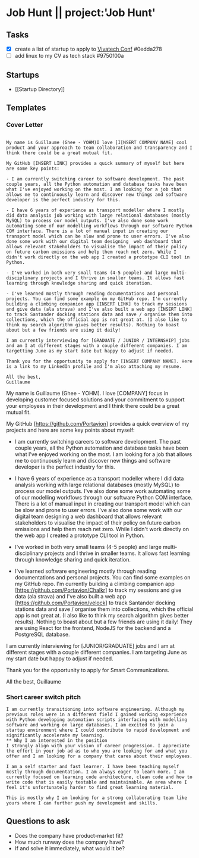 # Job Hunt  || project:'Job Hunt'

## Tasks

  * [X] create a list of startup to apply to [Vivatech Conf](https://vivatechnology.com/startups-at-vivatech)  #0edda278
  * [ ] add linux to my CV as tech stack  #9750f00a

## Startups

  * [[Startup Directory]]
## Templates
### Cover Letter

```Hi there, Guillaume here,

My name is Guillaume (Ghee - YOHM)I love [I[NSERT COMPANY NAME] cool product and your approach to team collaboration and transparency and I think there could be a great mutual fit.

My GitHub [INSERT LINK] provides a quick summary of myself but here are some key points:

- I am currently switching career to software development. The past couple years, all the Python automation and database tasks have been what I've enjoyed working on the most. I am looking for a job that allows me to continuously learn and discover new things and software developer is the perfect industry for this.

- I have 6 years of experience as transport modeller where I mostly did data analysis job working with large relational databases (mostly MySQL) to process our model outputs. I've also done some work automating some of our modelling workflows through our software Python COM interface. There is a lot of manual input in creating our transport model which can be slow and prone to user errors. I've also done some work with our digital team designing  web dashboard that allows relevant stakeholders to visualise the impact of their policy on future carbon emissions and help them reach net zero. While I didn't work directly on the web app I created a prototype CLI tool in Python.

- I've worked in both very small teams (4-5 people) and large multi-disciplinary projects and I thrive in smaller teams. It allows fast learning through knowledge sharing and quick iteration.

- I've learned mostly through reading documentations and personal projects. You can find some example on my GitHub repo. I'm currently building a climbing companion app [INSERT LINK] to track my sessions and give data (ala strava) and I've also built a web app [INSERT LINK]  to track Santander docking stations data and save / organise them into collections, which the official app is not great at. (I also like to think my search algorithm gives better results). Nothing to boast about but a few friends are using it daily!

I am currently interviewing for [GRADUATE / JUNIOR / INTERNSHIP] jobs and am I at different stages with a couple different companies. I am targetting June as my start date but happy to adjust if needed.

Thank you for the opportunity to apply for [INSERT COMPANY NAME]. Here is a link to my LinkedIn profile and I'm also attaching my resume.

All the best,
Guillaume
```

My name is Guillaume (Ghee - YOHM). I love [COMPANY] focus in developing customer focused solutions and your commitment to support your employees in their development and I think there could be a great mutual fit.

My GitHub [https://github.com/Portavion] provides a quick overview of my projects and here are some key points about myself:

- I am currently switching careers to software development. The past couple years, all the Python automation and database tasks have been what I've enjoyed working on the most. I am looking for a job that allows me to continuously learn and discover new things and software developer is the perfect industry for this.

- I have 6 years of experience as a transport modeller where I did data analysis working with large relational databases (mostly MySQL) to process our model outputs. I've also done some work automating some of our modelling workflows through our software Python COM interface. There is a lot of manual input in creating our transport model which can be slow and prone to user errors. I've also done some work with our digital team designing a web dashboard that allows relevant stakeholders to visualise the impact of their policy on future carbon emissions and help them reach net zero. While I didn't work directly on the web app I created a prototype CLI tool in Python.

- I've worked in both very small teams (4-5 people) and large multi-disciplinary projects and I thrive in smaller teams. It allows fast learning through knowledge sharing and quick iteration.

- I've learned software engineering mostly through reading documentations and personal projects. You can find some examples on my GitHub repo. I'm currently building a climbing companion app [https://github.com/Portavion/Chalkr] to track my sessions and give data (ala strava) and I've also built a web app [https://github.com/Portavion/velock]  to track Santander docking stations data and save / organise them into collections, which the official app is not great at. (I also like to think my search algorithm gives better results). Nothing to boast about but a few friends are using it daily! They are using React for the frontend, NodeJS for the backend and a PostgreSQL database.

I am currently interviewing for [JUNIOR/GRADUATE] jobs and I am at different stages with a couple different companies. I am targeting June as my start date but happy to adjust if needed.

Thank you for the opportunity to apply for Smart Communications.

All the best,
Guillaume

### Short career switch pitch
```
I am currently transitioning into software engineering. Although my previous roles were in a different field I gained working experience with Python developing automation scripts interfacing with modelling software and working on large databases. I am excited to join a startup environment where I could contribute to rapid development and significantly accelerate my learning.
** Why I am interested in the position
I strongly align with your vision of career progression. I appreciate the effort in your job ad as to who you are looking for and what you offer and I am looking for a company that cares about their employees.

I am a self starter and fast learner. I have been teaching myself mostly through documentation. I am always eager to learn more. I am currently focused on learning code architecture, clean code and how to write code that is easily testable and maintainable. An area where I feel it's unfortunately harder to find great learning material.

This is mostly why I am looking for a strong collaborating team like yours where I can further push my development and skills.
```
## Questions to ask
- Does the company have product-market fit?
- How much runway does the company have?
- If and solve it immediately, what would it be?

